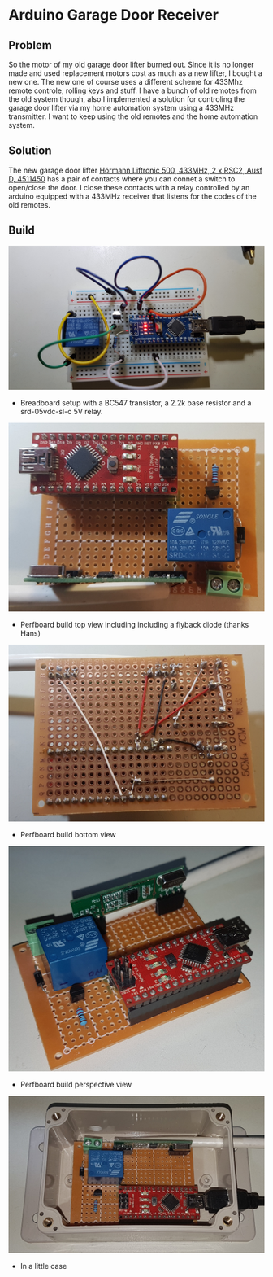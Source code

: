 # Arduino Garage Door Receiver

## Problem
So the motor of my old garage door lifter burned out. Since it is no longer made and used replacement motors cost as much as a new lifter, I bought a new one.
The new one of course uses a different scheme for 433Mhz remote controle, rolling keys and stuff. I have a bunch of old remotes from the old system though, also I implemented a solution for controling the garage door lifter via my home automation system using a 433MHz transmitter. I want to keep using the old remotes and the home automation system.

## Solution

The new garage door lifter [Hörmann Liftronic 500, 433MHz, 2 x RSC2, Ausf D, 4511450](https://www.amazon.de/gp/product/B00520C7M2) has a pair of contacts where you can connet a switch to open/close the door. I close these contacts with a relay controlled by an arduino equipped with a 433MHz receiver that listens for the codes of the old remotes.

## Build

<img src="doc/assets/breadboard.jpg">

* Breadboard setup with a BC547 transistor, a 2.2k base resistor and a srd-05vdc-sl-c 5V relay.

<img src="doc/assets/perfboard-top.jpg">

* Perfboard build top view including including a flyback diode (thanks Hans)

<img src="doc/assets/perfboard-bottom.jpg">

* Perfboard build bottom view

<img src="doc/assets/perfboard-perspective.jpg">

* Perfboard build perspective view

<img src="doc/assets/incase.jpg">

* In a little case

